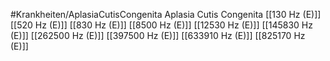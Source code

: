 #Krankheiten/AplasiaCutisCongenita
Aplasia Cutis Congenita
[[130 Hz (E)]]
[[520 Hz (E)]]
[[830 Hz (E)]]
[[8500 Hz (E)]]
[[12530 Hz (E)]]
[[145830 Hz (E)]]
[[262500 Hz (E)]]
[[397500 Hz (E)]]
[[633910 Hz (E)]]
[[825170 Hz (E)]]